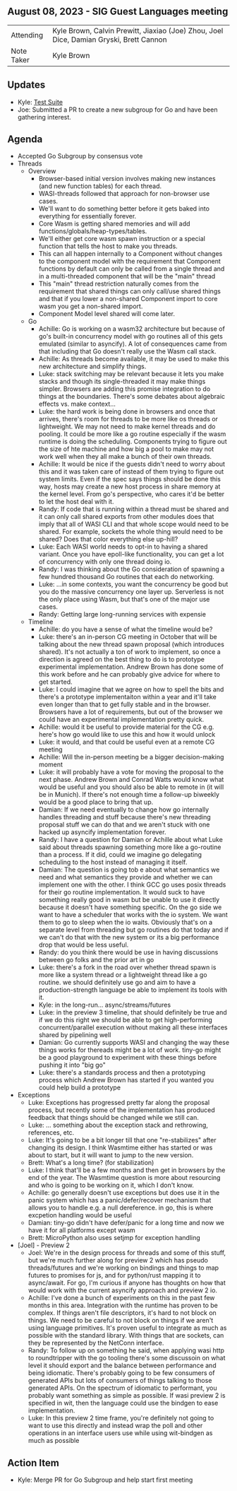 ## August 08, 2023 - SIG Guest Languages meeting

|          |      | 
| -------- | -------- |
| Attending  | Kyle Brown, Calvin Prewitt, Jiaxiao (Joe) Zhou, Joel Dice, Damian Gryski, Brett Cannon
| Note Taker | Kyle Brown

## Updates

* Kyle: [Test Suite](https://hackmd.io/qeVkBYYWQ1C1uiKYk-HzZw)
* Joe: Submitted a PR to create a new subgroup for Go and have been gathering interest.

## Agenda

* Accepted Go Subgroup by consensus vote
* Threads
    * Overview
        * Browser-based initial version involves making new instances (and new function tables) for each thread.
        * WASI-threads followed that approach for non-browser use cases.
        * We'll want to do something better before it gets baked into everything for essentially forever.
        * Core Wasm is getting shared memories and will add functions/globals/heap-types/tables.
        * We'll either get core wasm spawn instruction or a special function that tells the host to make you threads.
        * This can all happen internally to a Component without changes to the component model with the requirement that Component functions by default can only be called from a single thread and in a multi-threaded component that will be the "main" thread
        * This "main" thread restriction naturally comes from the requirement that shared things can only call/use shared things and that if you lower a non-shared Component import to core wasm you get a non-shared import.
        * Component Model level shared will come later.
    * Go
        * Achille: Go is working on a wasm32 architecture but because of go's built-in concurrency model with go routines all of this gets emulated (similar to asyncify). A lot of consequences came from that including that Go doesn't really use the Wasm call stack.
        * Achille: As threads become available, it may be used to make this new architecture and simplify things.
        * Luke: stack switching may be relevant because it lets you make stacks and though its single-threaded it may make things simpler. Browsers are adding this promise integration to do things at the boundaries. There's some debates about algebraic effects vs. make context...
        * Luke: the hard work is being done in browsers and once that arrives, there's room for threads to be more like os threads or lightweight. We may not need to make kernel threads and do pooling. It could be more like a go routine especially if the wasm runtime is doing the scheduling. Components trying to figure out the size of hte machine and how big a pool to make may not work well when they all make a bunch of their own threads.
        * Achille: It would be nice if the guests didn't need to worry about this and it was taken care of instead of them trying to figure out system limits. Even if the spec says things should be done this way, hosts may create a new host process in share memory at the kernel level. From go's perspective, who cares it'd be better to let the host deal with it.
        * Randy: If code that is running within a thread must be shared and it can only call shared exports from other modules does that imply that all of WASI CLI and that whole scope would need to be shared. For example, sockets the whole thing would need to be shared? Does that color everything else up-hill?
        * Luke: Each WASI world needs to opt-in to having a shared variant. Once you have epoll-like functionality, you can get a lot of concurrency with only one thread doing io.
        * Randy: I was thinking about the Go consideration of spawning a few hundred thousand Go routines that each do networking.
        * Luke: ...in some contexts, you want the concurrency be good but you do the massive concurrency one layer up. Serverless is not the only place using Wasm, but that's one of the major use cases.
        * Randy: Getting large long-running services with expensie 
    * Timeline
        * Achille: do you have a sense of what the timeline would be?
        * Luke: there's an in-person CG meeting in October that will be talking about the new thread spawn proposal (which introduces shared). It's not actually a ton of work to implement, so once a direction is agreed on the best thing to do is to prototype experimental implementation. Andrew Brown has done some of this work before and he can probably give advice for where to get started.
        * Luke: I could imagine that we agree on how to spell the bits and there's a prototype implementaiton within a year and it'll take even longer than that to get fully stable and in the browser. Browsers have a lot of requirements, but out of the browser we could have an experimental implementation pretty quick.
        * Achille: would it be useful to provide material for the CG e.g. here's how go would like to use this and how it would unlock
        * Luke: it would, and that could be useful even at a remote CG meeting
        * Achille: Will the in-person meeting be a bigger decision-making moment
        * Luke: it will probably have a vote for moving the proposal to the next phase. Andrew Brown and Conrad Watts would know what would be useful and you should also be able to remote in (it will be in Munich). If there's not enough time a follow-up biweekly would be a good place to bring that up.
        * Damian: If we need eventually to change how go internally handles threading and stuff because there's new threading proposal stuff we can do that and we aren't stuck with one hacked up asyncify implementation forever.
        * Randy: I have a question for Damian or Achille about what Luke said about threads spawning something more like a go-routine than a process. If it did, could we imagine go delegating scheduling to the host instead of managing it itself.
        * Damian: The question is going tob e about what semantics we need and what semantics they provide and whether we can implement one with the other. I think GCC go uses posix threads for their go routine implementation. It would suck to have something really good in wasm but be unable to use it directly because it doesn't have something specific. On the go side we want to have a scheduler that works with the io system. We want them to go to sleep when the io waits. Obviously that's on a separate level from threading but go routines do that today and if we can't do that with the new system or its a big performance drop that would be less useful.
        * Randy: do you think there would be use in having discussions between go folks and the prior art in go
        * Luke: there's a fork in the road over whether thread spawn is more like a system thread or a lightweight thread like a go routine. we should definitely use go and aim to have a production-strength language be able to implement its tools with it.
        * Kyle: in the long-run... async/streams/futures
        * Luke: in the preview 3 timeline, that should definitely be true and if we do this right we should be able to get high-performing concurrent/parallel execution without making all these interfaces shared by pipelining well
        * Damian: Go currently supports WASI and changing the way these things works for thereads might be a lot of work. tiny-go might be a good playground to experiment with these things before pushing it into "big go"
        * Luke: there's a standards process and then a prototyping process which Andrew Brown has started if you wanted you could help build a prototype
* Exceptions
    * Luke: Exceptions has progressed pretty far along the proposal process, but recently some of the implementation has produced feedback that things should be changed while we still can.
    * Luke: ... something about the exception stack and rethrowing, references, etc.
    * Luke: It's going to be a bit longer till that one "re-stabilizes" after changing its design. I think Wasmtime either has started or was about to start, but it will want to jump to the new version.
    * Brett: What's a long time? (for stabilization)
    * Luke: I think that'll be a few months and then get in browsers by the end of the year. The Wasmtime question is more about resourcing and who is going to be working on it, which I don't know.
    * Achille: go generally doesn't use exceptions but does use it in the panic system which has a panic/defer/recover mechanism that allows you to handle e.g. a null dereference. in go, this is where excpetion handling would be useful
    * Damian: tiny-go didn't have defer/panic for a long time and now we have it for all platforms except wasm
    * Brett: MicroPython also uses setjmp for exception handling
* [Joel] - Preview 2
    * Joel: We're in the design process for threads and some of this stuff, but we're much further along for preview 2 which has pseudo threads/futures and we're working on bindings and things to map futures to promises for js, and for python/rust mapping it to async/await. For go, I'm curious if anyone has thoughts on how that would work with the current asyncify approach and preview 2 io.
    * Achille: I've done a bunch of experiments on this in the past few months in this area. Integration with the runtime has proven to be complex. If things aren't file descriptors, it's hard to not block on things. We need to be careful to not block on things if we aren't using language primitives. It's proven useful to integrate as much as possible with the standard library. With things that are sockets, can they be represented by the NetConn interface.
    * Randy: To follow up on something he said, when applying wasi http to roundtripper with the go tooling there's some discussoin on what level it should export and the balance between performance and being idiomatic. There's probably going to be few consumers of generated APIs but lots of consumers of things talking to those generated APIs. On the spectrum of idiomatic to performant, you probably want something as simple as possible. If wasi preview 2 is specified in wit, then the language could use the bindgen to ease implementation.
    * Luke: In this preview 2 time frame, you're definitely not going to want to use this directly and instead wrap the poll and other operations in an interface users use while using wit-bindgen as much as possible

## Action Item

* Kyle: Merge PR for Go Subgroup and help start first meeting
